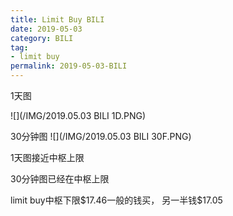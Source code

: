 ```yaml
---
title: Limit Buy BILI
date: 2019-05-03
category: BILI
tag:
- limit buy
permalink: 2019-05-03-BILI
---
```

1天图

![](/IMG/2019.05.03 BILI 1D.PNG)

30分钟图
![](/IMG/2019.05.03 BILI 30F.PNG)

1天图接近中枢上限

30分钟图已经在中枢上限

limit buy中枢下限$\$$17.46一般的钱买，
另一半钱$\$$17.05
